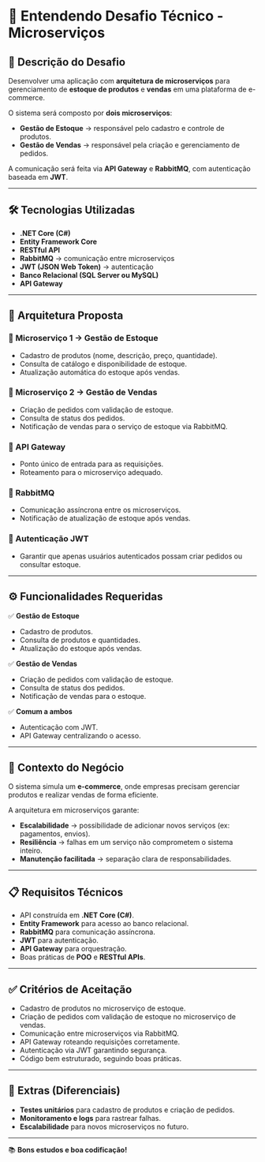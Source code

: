 # 🚀 Entendendo Desafio Técnico - Microserviços  

## 📌 Descrição do Desafio  
Desenvolver uma aplicação com **arquitetura de microserviços** para gerenciamento de **estoque de produtos** e **vendas** em uma plataforma de e-commerce.  

O sistema será composto por **dois microserviços**:  
- **Gestão de Estoque** → responsável pelo cadastro e controle de produtos.  
- **Gestão de Vendas** → responsável pela criação e gerenciamento de pedidos.  

A comunicação será feita via **API Gateway** e **RabbitMQ**, com autenticação baseada em **JWT**.  

---

## 🛠️ Tecnologias Utilizadas  
- **.NET Core (C#)**  
- **Entity Framework Core**  
- **RESTful API**  
- **RabbitMQ** → comunicação entre microserviços  
- **JWT (JSON Web Token)** → autenticação  
- **Banco Relacional (SQL Server ou MySQL)**  
- **API Gateway**  

---

## 📐 Arquitetura Proposta  

### 🔹 Microserviço 1 → Gestão de Estoque  
- Cadastro de produtos (nome, descrição, preço, quantidade).  
- Consulta de catálogo e disponibilidade de estoque.  
- Atualização automática do estoque após vendas.  

### 🔹 Microserviço 2 → Gestão de Vendas  
- Criação de pedidos com validação de estoque.  
- Consulta de status dos pedidos.  
- Notificação de vendas para o serviço de estoque via RabbitMQ.  

### 🔹 API Gateway  
- Ponto único de entrada para as requisições.  
- Roteamento para o microserviço adequado.  

### 🔹 RabbitMQ  
- Comunicação assíncrona entre os microserviços.  
- Notificação de atualização de estoque após vendas.  

### 🔹 Autenticação JWT  
- Garantir que apenas usuários autenticados possam criar pedidos ou consultar estoque.  

---

## ⚙️ Funcionalidades Requeridas  

✅ **Gestão de Estoque**  
- Cadastro de produtos.  
- Consulta de produtos e quantidades.  
- Atualização do estoque após vendas.  

✅ **Gestão de Vendas**  
- Criação de pedidos com validação de estoque.  
- Consulta de status dos pedidos.  
- Notificação de vendas para o estoque.  

✅ **Comum a ambos**  
- Autenticação com JWT.  
- API Gateway centralizando o acesso.  

---

## 💼 Contexto do Negócio  
O sistema simula um **e-commerce**, onde empresas precisam gerenciar produtos e realizar vendas de forma eficiente.  

A arquitetura em microserviços garante:  
- **Escalabilidade** → possibilidade de adicionar novos serviços (ex: pagamentos, envios).  
- **Resiliência** → falhas em um serviço não comprometem o sistema inteiro.  
- **Manutenção facilitada** → separação clara de responsabilidades.  

---

## 📋 Requisitos Técnicos  
- API construída em **.NET Core (C#)**.  
- **Entity Framework** para acesso ao banco relacional.  
- **RabbitMQ** para comunicação assíncrona.  
- **JWT** para autenticação.  
- **API Gateway** para orquestração.  
- Boas práticas de **POO** e **RESTful APIs**.  

---

## ✅ Critérios de Aceitação  
- Cadastro de produtos no microserviço de estoque.  
- Criação de pedidos com validação de estoque no microserviço de vendas.  
- Comunicação entre microserviços via RabbitMQ.  
- API Gateway roteando requisições corretamente.  
- Autenticação via JWT garantindo segurança.  
- Código bem estruturado, seguindo boas práticas.  

---

## 🌟 Extras (Diferenciais)  
- **Testes unitários** para cadastro de produtos e criação de pedidos.  
- **Monitoramento e logs** para rastrear falhas.  
- **Escalabilidade** para novos microserviços no futuro.  

---

📚 **Bons estudos e boa codificação!**
